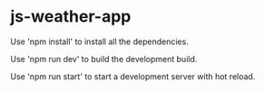 # js-weather-app

Use 'npm install' to install all the dependencies.

Use 'npm run dev' to build the development build.

Use 'npm run start' to start a development server with hot reload.
